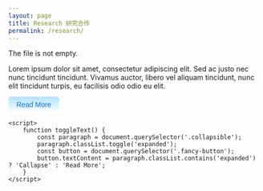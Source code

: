 ```yaml
---
layout: page
title: Research 研究合作
permalink: /research/
---
```


The file is not empty.

<html lang="en">
<head>
    <meta charset="UTF-8">
    <meta name="viewport" content="width=device-width, initial-scale=1.0">
    <style>
        .collapsible {
            max-height: 50px;
            overflow: hidden;
            transition: max-height 0.3s ease;
        }
        .expanded {
            max-height: none;
        }
        .fancy-button {
            background: linear-gradient(to bottom, #B3E0FF, #FFFFFF);
            color: #0074D9;
            border: none;
            padding: 8px 16px;
            border-radius: 5px;
            font-size: 14px;
            cursor: pointer;
            transition: background 0.3s ease;
        }
        .fancy-button:hover {
            background: linear-gradient(to bottom, #99C2FF, #E6F0FF);
        }
    </style>
</head>
<body>
    <p class="collapsible">
        Lorem ipsum dolor sit amet, consectetur adipiscing elit. Sed ac justo nec nunc tincidunt tincidunt. Vivamus auctor, libero vel aliquam tincidunt, nunc elit tincidunt turpis, eu facilisis odio odio eu elit.
    </p>
    <button class="fancy-button" onclick="toggleText()">Read More</button>

    <script>
        function toggleText() {
            const paragraph = document.querySelector('.collapsible');
            paragraph.classList.toggle('expanded');
            const button = document.querySelector('.fancy-button');
            button.textContent = paragraph.classList.contains('expanded') ? 'Callapse' : 'Read More';
        }
    </script>
</body>
</html>




